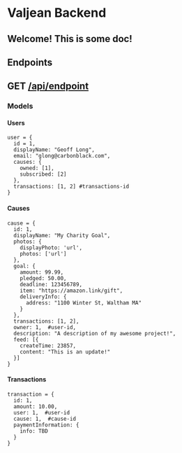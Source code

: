 # Valjean Backend
Welcome! This is some doc!
---
## Endpoints
GET [/api/endpoint](/api/endpoint)
---
### Models
#### Users
```
user = {
  id = 1,
  displayName: "Geoff Long",
  email: "glong@carbonblack.com",
  causes: {
    owned: [1],
    subscribed: [2]
  },
  transactions: [1, 2] #transactions-id
}
```
#### Causes
```
cause = {
  id: 1,
  displayName: "My Charity Goal",
  photos: {
    displayPhoto: 'url',
    photos: ['url']
  },
  goal: {
    amount: 99.99,
    pledged: 50.00,
    deadline: 123456789,
    item: "https://amazon.link/gift",
    deliveryInfo: {
      address: "1100 Winter St, Waltham MA"
    }
  },
  transactions: [1, 2],
  owner: 1,  #user-id,
  description: "A description of my awesome project!",
  feed: [{
    createTime: 23857,
    content: "This is an update!"
  }]
}
```
#### Transactions
```
transaction = {
  id: 1,
  amount: 10.00,
  user: 1,  #user-id
  cause: 1,  #cause-id
  paymentInformation: {
    info: TBD
  }
}
```

